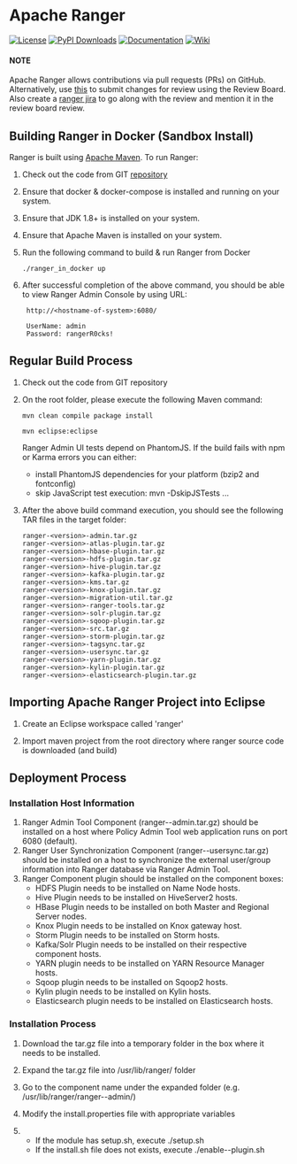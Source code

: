 <!--
Licensed to the Apache Software Foundation (ASF) under one
or more contributor license agreements.  See the NOTICE file
distributed with this work for additional information
regarding copyright ownership.  The ASF licenses this file
to you under the Apache License, Version 2.0 (the
"License"); you may not use this file except in compliance
with the License.  You may obtain a copy of the License at
  http://www.apache.org/licenses/LICENSE-2.0
Unless required by applicable law or agreed to in writing,
software distributed under the License is distributed on an
"AS IS" BASIS, WITHOUT WARRANTIES OR CONDITIONS OF ANY
KIND, either express or implied.  See the License for the
specific language governing permissions and limitations
under the License.
-->
# Apache Ranger

[![License](https://img.shields.io/:license-Apache%202-green.svg)](https://www.apache.org/licenses/LICENSE-2.0.txt)
[![PyPI Downloads](https://static.pepy.tech/personalized-badge/apache-ranger?period=month&units=international_system&left_color=black&right_color=orange&left_text=PyPI%20downloads)](https://pypi.org/project/apache-ranger/)
[![Documentation](https://img.shields.io/badge/docs-apache.org-blue.svg)](https://ranger.apache.org)
[![Wiki](https://img.shields.io/badge/ranger-wiki-orange)](https://cwiki.apache.org/confluence/display/RANGER/Index)


#### NOTE
Apache Ranger allows contributions via pull requests (PRs) on GitHub.  
Alternatively, use [this](https://reviews.apache.org) to submit changes for review using the Review Board.
Also create a [ranger jira](https://issues.apache.org/jira/browse/RANGER) to go along with the review and mention it in the review board review.


## Building Ranger in Docker (Sandbox Install)

Ranger is built using [Apache Maven](https://maven.apache.org/). To run Ranger:

1. Check out the code from GIT [repository](https://github.com/apache/ranger.git)

2. Ensure that docker & docker-compose is installed and running on your system.

3. Ensure that JDK 1.8+ is installed on your system.

4. Ensure that Apache Maven is installed on your system.

5. Run the following command to build & run Ranger from Docker

   `./ranger_in_docker up`

6. After successful completion of the above command, you should be able to view Ranger Admin Console by using URL:
   ```
    http://<hostname-of-system>:6080/

    UserName: admin
    Password: rangerR0cks!
   ```

## Regular Build Process

1. Check out the code from GIT repository

2. On the root folder, please execute the following Maven command:

   `mvn clean compile package install`

   `mvn eclipse:eclipse`

   Ranger Admin UI tests depend on PhantomJS. If the build fails with npm or Karma errors you can either:
   - install PhantomJS dependencies for your platform (bzip2 and fontconfig)
   - skip JavaScript test execution: mvn -DskipJSTests ...

3. After the above build command execution, you should see the following TAR files in the target folder:
   ```
   ranger-<version>-admin.tar.gz
   ranger-<version>-atlas-plugin.tar.gz
   ranger-<version>-hbase-plugin.tar.gz
   ranger-<version>-hdfs-plugin.tar.gz
   ranger-<version>-hive-plugin.tar.gz
   ranger-<version>-kafka-plugin.tar.gz
   ranger-<version>-kms.tar.gz
   ranger-<version>-knox-plugin.tar.gz
   ranger-<version>-migration-util.tar.gz
   ranger-<version>-ranger-tools.tar.gz
   ranger-<version>-solr-plugin.tar.gz
   ranger-<version>-sqoop-plugin.tar.gz
   ranger-<version>-src.tar.gz
   ranger-<version>-storm-plugin.tar.gz
   ranger-<version>-tagsync.tar.gz
   ranger-<version>-usersync.tar.gz
   ranger-<version>-yarn-plugin.tar.gz
   ranger-<version>-kylin-plugin.tar.gz
   ranger-<version>-elasticsearch-plugin.tar.gz
   ```

## Importing Apache Ranger Project into Eclipse

1. Create an Eclipse workspace called 'ranger'

2. Import maven project from the root directory where ranger source code is downloaded (and build)


## Deployment Process


### Installation Host Information
1. Ranger Admin Tool Component  (ranger-<version-number>-admin.tar.gz) should be installed on a host where Policy Admin Tool web application runs on port 6080 (default).
2. Ranger User Synchronization Component (ranger-<version-number>-usersync.tar.gz) should be installed on a host to synchronize the external user/group information into Ranger database via Ranger Admin Tool.
3. Ranger Component plugin should be installed on the component boxes:
   - HDFS Plugin needs to be installed on Name Node hosts.
   - Hive Plugin needs to be installed on HiveServer2 hosts.
   - HBase Plugin needs to be installed on both Master and Regional Server nodes.
   - Knox Plugin needs to be installed on Knox gateway host.
   - Storm Plugin needs to be installed on Storm hosts.
   - Kafka/Solr Plugin needs to be installed on their respective component hosts.
   - YARN plugin needs to be installed on YARN Resource Manager hosts.
   - Sqoop plugin needs to be installed on Sqoop2 hosts.
   - Kylin plugin needs to be installed on Kylin hosts.
   - Elasticsearch plugin needs to be installed on Elasticsearch hosts.

### Installation Process

1. Download the tar.gz file into a temporary folder in the box where it needs to be installed.

2. Expand the tar.gz file into /usr/lib/ranger/ folder

3. Go to the component name under the expanded folder (e.g. /usr/lib/ranger/ranger-<version-number>-admin/)

4. Modify the install.properties file with appropriate variables 

5. - If the module has setup.sh, execute ./setup.sh
   - If the install.sh file does not exists, execute ./enable-<component>-plugin.sh

